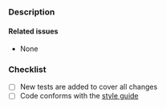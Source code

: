 ### Description


#### Related issues

<!--
Use on of the following link syntax:

 - #49
 - strongloop/loopback#49
-->

- None

### Checklist

- [ ] New tests are added to cover all changes
- [ ] Code conforms with the [style
  guide](http://loopback.io/doc/en/contrib/style-guide.html)
